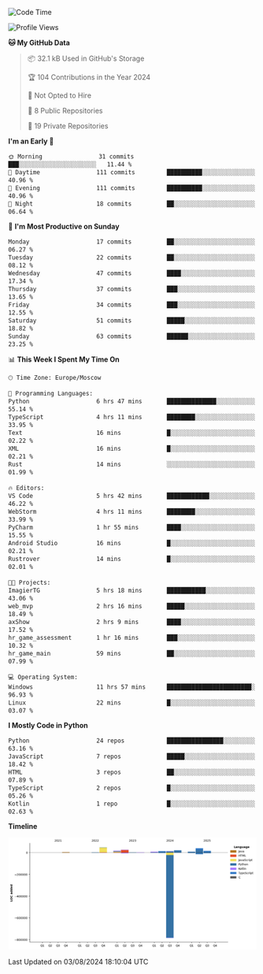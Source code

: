 <!--START_SECTION:waka-->
![Code Time](http://img.shields.io/badge/Code%20Time-438%20hrs%2050%20mins-blue)

![Profile Views](http://img.shields.io/badge/Profile%20Views-1-blue)

**🐱 My GitHub Data** 

> 📦 32.1 kB Used in GitHub's Storage 
 > 
> 🏆 104 Contributions in the Year 2024
 > 
> 🚫 Not Opted to Hire
 > 
> 📜 8 Public Repositories 
 > 
> 🔑 19 Private Repositories 
 > 
**I'm an Early 🐤** 

```text
🌞 Morning                31 commits          ███░░░░░░░░░░░░░░░░░░░░░░   11.44 % 
🌆 Daytime                111 commits         ██████████░░░░░░░░░░░░░░░   40.96 % 
🌃 Evening                111 commits         ██████████░░░░░░░░░░░░░░░   40.96 % 
🌙 Night                  18 commits          ██░░░░░░░░░░░░░░░░░░░░░░░   06.64 % 
```
📅 **I'm Most Productive on Sunday** 

```text
Monday                   17 commits          ██░░░░░░░░░░░░░░░░░░░░░░░   06.27 % 
Tuesday                  22 commits          ██░░░░░░░░░░░░░░░░░░░░░░░   08.12 % 
Wednesday                47 commits          ████░░░░░░░░░░░░░░░░░░░░░   17.34 % 
Thursday                 37 commits          ███░░░░░░░░░░░░░░░░░░░░░░   13.65 % 
Friday                   34 commits          ███░░░░░░░░░░░░░░░░░░░░░░   12.55 % 
Saturday                 51 commits          █████░░░░░░░░░░░░░░░░░░░░   18.82 % 
Sunday                   63 commits          ██████░░░░░░░░░░░░░░░░░░░   23.25 % 
```


📊 **This Week I Spent My Time On** 

```text
🕑︎ Time Zone: Europe/Moscow

💬 Programming Languages: 
Python                   6 hrs 47 mins       ██████████████░░░░░░░░░░░   55.14 % 
TypeScript               4 hrs 11 mins       ████████░░░░░░░░░░░░░░░░░   33.95 % 
Text                     16 mins             █░░░░░░░░░░░░░░░░░░░░░░░░   02.22 % 
XML                      16 mins             █░░░░░░░░░░░░░░░░░░░░░░░░   02.21 % 
Rust                     14 mins             ░░░░░░░░░░░░░░░░░░░░░░░░░   01.99 % 

🔥 Editors: 
VS Code                  5 hrs 42 mins       ████████████░░░░░░░░░░░░░   46.22 % 
WebStorm                 4 hrs 11 mins       ████████░░░░░░░░░░░░░░░░░   33.99 % 
PyCharm                  1 hr 55 mins        ████░░░░░░░░░░░░░░░░░░░░░   15.55 % 
Android Studio           16 mins             █░░░░░░░░░░░░░░░░░░░░░░░░   02.21 % 
Rustrover                14 mins             █░░░░░░░░░░░░░░░░░░░░░░░░   02.01 % 

🐱‍💻 Projects: 
ImagierTG                5 hrs 18 mins       ███████████░░░░░░░░░░░░░░   43.06 % 
web_mvp                  2 hrs 16 mins       █████░░░░░░░░░░░░░░░░░░░░   18.49 % 
axShow                   2 hrs 9 mins        ████░░░░░░░░░░░░░░░░░░░░░   17.52 % 
hr_game_assessment       1 hr 16 mins        ███░░░░░░░░░░░░░░░░░░░░░░   10.32 % 
hr_game_main             59 mins             ██░░░░░░░░░░░░░░░░░░░░░░░   07.99 % 

💻 Operating System: 
Windows                  11 hrs 57 mins      ████████████████████████░   96.93 % 
Linux                    22 mins             █░░░░░░░░░░░░░░░░░░░░░░░░   03.07 % 
```

**I Mostly Code in Python** 

```text
Python                   24 repos            ████████████████░░░░░░░░░   63.16 % 
JavaScript               7 repos             █████░░░░░░░░░░░░░░░░░░░░   18.42 % 
HTML                     3 repos             ██░░░░░░░░░░░░░░░░░░░░░░░   07.89 % 
TypeScript               2 repos             █░░░░░░░░░░░░░░░░░░░░░░░░   05.26 % 
Kotlin                   1 repo              █░░░░░░░░░░░░░░░░░░░░░░░░   02.63 % 
```



**Timeline**

![Lines of Code chart](https://raw.githubusercontent.com/adlemx/adlemx/main/assets/bar_graph.png)


 Last Updated on 03/08/2024 18:10:04 UTC
<!--END_SECTION:waka-->
